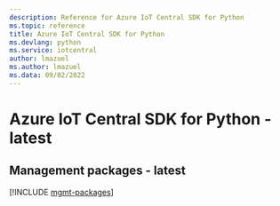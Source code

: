 ```yaml
---
description: Reference for Azure IoT Central SDK for Python
ms.topic: reference
title: Azure IoT Central SDK for Python
ms.devlang: python
ms.service: iotcentral
author: lmazuel
ms.author: lmazuel
ms.data: 09/02/2022
---
```

# Azure IoT Central SDK for Python - latest

## Management packages - latest
[!INCLUDE [mgmt-packages](iot-central-mgmt-index.md)]